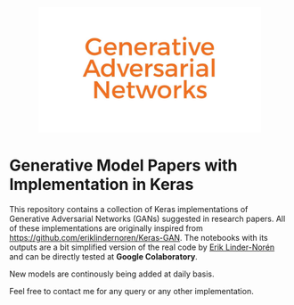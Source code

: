 <p align="center">
    <img src="ReadMe Images/GAN.jpg" width="400"\>
</p>

# **Generative Model Papers with Implementation in Keras**
This repository contains a collection of Keras implementations of Generative Adversarial Networks (GANs) suggested in research papers. 
All of these implementations are originally inspired from https://github.com/eriklindernoren/Keras-GAN. The notebooks with its outputs are a bit simplified version of the real code by [Erik Linder-Norén](https://github.com/eriklindernoren) and can be directly tested at **Google Colaboratory**.    

New models are continously being added at daily basis.

Feel free to contact me for any query or any other implementation. 

